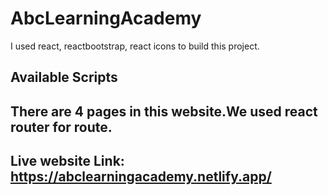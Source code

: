 # AbcLearningAcademy

I used react, reactbootstrap, react icons to build this project.

## Available Scripts

## There are 4 pages in this website.We used react router for route.
## Live website Link: https://abclearningacademy.netlify.app/
